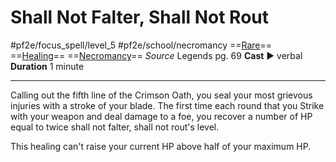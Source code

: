 # Shall Not Falter, Shall Not Rout
#pf2e/focus_spell/level_5 #pf2e/school/necromancy 
==[Rare](../../../rules/traits/rare.md)== ==[Healing](../../../rules/traits/healing.md)== ==[Necromancy](../../../rules/traits/necromancy.md)==
*Source* Legends pg. 69
**Cast** ► verbal
**Duration** 1 minute

---
Calling out the fifth line of the Crimson Oath, you seal your most grievous injuries with a stroke of your blade. The first time each round that you Strike with your weapon and deal damage to a foe, you recover a number of HP equal to twice shall not falter, shall not rout's level.

This healing can't raise your current HP above half of your maximum HP.